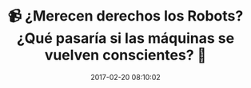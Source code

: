 ---
author_profile: false
title: "📹 ¿Merecen derechos los Robots? ¿Qué pasaría si las máquinas se vuelven conscientes? 🤖"
description: "¿Qué tendríamos que hacer una vez que las máquinas se vuelvan conscientes?¿Tendremos que  otorgarles derechos?"
excerpt: "¿Qué tendríamos que hacer una vez que las máquinas se vuelvan conscientes?¿Tendremos que  otorgarles derechos?"
header:
  video:
    id: DHyUYg8X31c
    provider: youtube
comments: false
date: 2017-02-20 08:10:02
tags:
- Kurzgesagt
- Robótica
categories:
- Vídeo Robótica
- Vídeo Conciencia Ciudadana
sidebar:
- title: "Menú Videoteca"
  nav: vteca
---